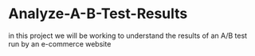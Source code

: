 # Analyze-A-B-Test-Results
in this project we will be working to understand the results of an A/B test run by an e-commerce website
